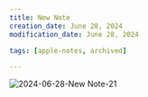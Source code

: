 ```yaml
---
title: New Note
creation_date: June 28, 2024
modification_date: June 28, 2024

tags: [apple-notes, archived]

---
```



![2024-06-28-New Note-21](images/2024-06-28-New%20Note-21.png)
